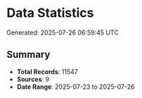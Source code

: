 # Data Statistics

Generated: 2025-07-26 06:59:45 UTC

## Summary

- **Total Records**: 11547
- **Sources**: 9
- **Date Range**: 2025-07-23 to 2025-07-26
